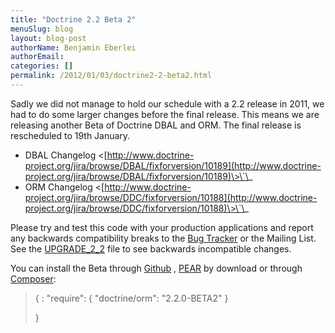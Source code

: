```yaml
---
title: "Doctrine 2.2 Beta 2"
menuSlug: blog
layout: blog-post
authorName: Benjamin Eberlei
authorEmail:
categories: []
permalink: /2012/01/03/doctrine2-2-beta2.html
---
```

Sadly we did not manage to hold our schedule with a 2.2 release in 2011,
we had to do some larger changes before the final release. This means we
are releasing another Beta of Doctrine DBAL and ORM. The final release
is rescheduled to 19th January.

-   DBAL Changelog
    \<[http://www.doctrine-project.org/jira/browse/DBAL/fixforversion/10189](http://www.doctrine-project.org/jira/browse/DBAL/fixforversion/10189)\>\`\_
-   ORM Changelog
    \<[http://www.doctrine-project.org/jira/browse/DDC/fixforversion/10188](http://www.doctrine-project.org/jira/browse/DDC/fixforversion/10188)\>\`\_

Please try and test this code with your production applications and
report any backwards compatibility breaks to the [Bug
Tracker](http://www.doctrine-project.org/jira) or the Mailing List. See
the
[UPGRADE\_2\_2](https://github.com/doctrine/doctrine2/blob/master/UPGRADE_TO_2_2)
file to see backwards incompatible changes.

You can install the Beta through
[Github](https://github.com/doctrine/doctrine2) ,
[PEAR](http://pear.doctrine-project.org) by download or through
[Composer](http://www.packagist.org):

> {
> :   "require": { "doctrine/orm": "2.2.0-BETA2" }
>
> }
